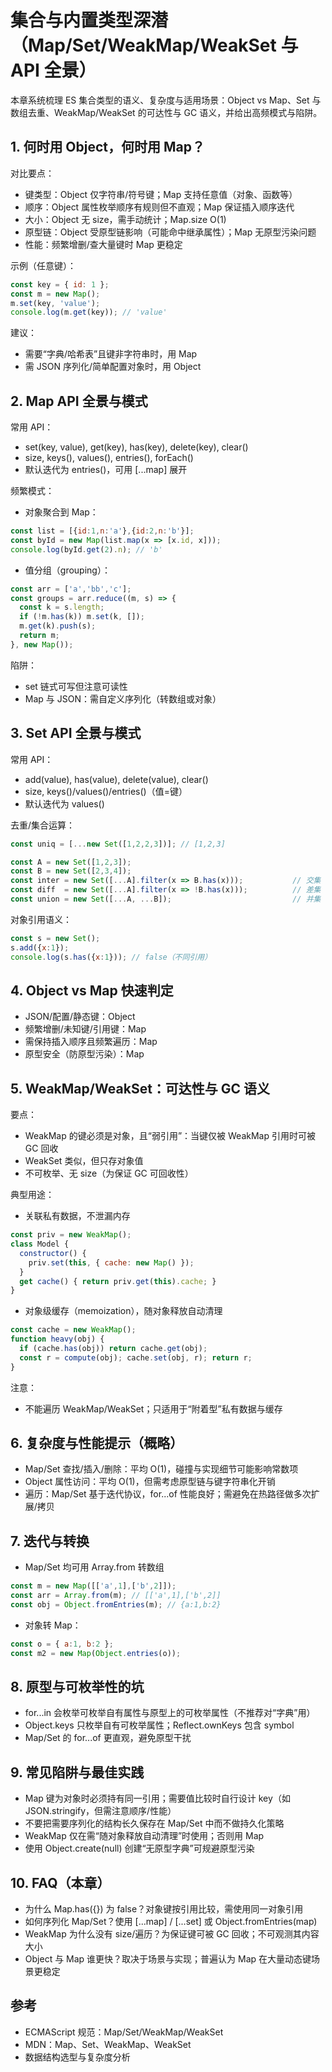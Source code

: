 # 集合与内置类型深潜（Map/Set/WeakMap/WeakSet 与 API 全景）

本章系统梳理 ES 集合类型的语义、复杂度与适用场景：Object vs Map、Set 与数组去重、WeakMap/WeakSet 的可达性与 GC 语义，并给出高频模式与陷阱。

## 1. 何时用 Object，何时用 Map？

对比要点：
- 键类型：Object 仅字符串/符号键；Map 支持任意值（对象、函数等）
- 顺序：Object 属性枚举顺序有规则但不直观；Map 保证插入顺序迭代
- 大小：Object 无 size，需手动统计；Map.size O(1)
- 原型链：Object 受原型链影响（可能命中继承属性）；Map 无原型污染问题
- 性能：频繁增删/查大量键时 Map 更稳定

示例（任意键）：
```js
const key = { id: 1 };
const m = new Map();
m.set(key, 'value');
console.log(m.get(key)); // 'value'
```

建议：
- 需要“字典/哈希表”且键非字符串时，用 Map
- 需 JSON 序列化/简单配置对象时，用 Object

## 2. Map API 全景与模式

常用 API：
- set(key, value), get(key), has(key), delete(key), clear()
- size, keys(), values(), entries(), forEach()
- 默认迭代为 entries()，可用 [...map] 展开

频繁模式：
- 对象聚合到 Map：
```js
const list = [{id:1,n:'a'},{id:2,n:'b'}];
const byId = new Map(list.map(x => [x.id, x]));
console.log(byId.get(2).n); // 'b'
```
- 值分组（grouping）：
```js
const arr = ['a','bb','c'];
const groups = arr.reduce((m, s) => {
  const k = s.length;
  if (!m.has(k)) m.set(k, []);
  m.get(k).push(s);
  return m;
}, new Map());
```

陷阱：
- set 链式可写但注意可读性
- Map 与 JSON：需自定义序列化（转数组或对象）

## 3. Set API 全景与模式

常用 API：
- add(value), has(value), delete(value), clear()
- size, keys()/values()/entries()（值=键）
- 默认迭代为 values()

去重/集合运算：
```js
const uniq = [...new Set([1,2,2,3])]; // [1,2,3]

const A = new Set([1,2,3]);
const B = new Set([2,3,4]);
const inter = new Set([...A].filter(x => B.has(x)));           // 交集
const diff  = new Set([...A].filter(x => !B.has(x)));          // 差集
const union = new Set([...A, ...B]);                           // 并集
```

对象引用语义：
```js
const s = new Set();
s.add({x:1});
console.log(s.has({x:1})); // false（不同引用）
```

## 4. Object vs Map 快速判定

- JSON/配置/静态键：Object
- 频繁增删/未知键/引用键：Map
- 需保持插入顺序且频繁遍历：Map
- 原型安全（防原型污染）：Map

## 5. WeakMap/WeakSet：可达性与 GC 语义

要点：
- WeakMap 的键必须是对象，且“弱引用”：当键仅被 WeakMap 引用时可被 GC 回收
- WeakSet 类似，但只存对象值
- 不可枚举、无 size（为保证 GC 可回收性）

典型用途：
- 关联私有数据，不泄漏内存
```js
const priv = new WeakMap();
class Model {
  constructor() {
    priv.set(this, { cache: new Map() });
  }
  get cache() { return priv.get(this).cache; }
}
```
- 对象级缓存（memoization），随对象释放自动清理
```js
const cache = new WeakMap();
function heavy(obj) {
  if (cache.has(obj)) return cache.get(obj);
  const r = compute(obj); cache.set(obj, r); return r;
}
```

注意：
- 不能遍历 WeakMap/WeakSet；只适用于“附着型”私有数据与缓存

## 6. 复杂度与性能提示（概略）

- Map/Set 查找/插入/删除：平均 O(1)，碰撞与实现细节可能影响常数项
- Object 属性访问：平均 O(1)，但需考虑原型链与键字符串化开销
- 遍历：Map/Set 基于迭代协议，for...of 性能良好；需避免在热路径做多次扩展/拷贝

## 7. 迭代与转换

- Map/Set 均可用 Array.from 转数组
```js
const m = new Map([['a',1],['b',2]]);
const arr = Array.from(m); // [['a',1],['b',2]]
const obj = Object.fromEntries(m); // {a:1,b:2}
```
- 对象转 Map：
```js
const o = { a:1, b:2 };
const m2 = new Map(Object.entries(o));
```

## 8. 原型与可枚举性的坑

- for...in 会枚举可枚举自有属性与原型上的可枚举属性（不推荐对“字典”用）
- Object.keys 只枚举自有可枚举属性；Reflect.ownKeys 包含 symbol
- Map/Set 的 for...of 更直观，避免原型干扰

## 9. 常见陷阱与最佳实践

- Map 键为对象时必须持有同一引用；需要值比较时自行设计 key（如 JSON.stringify，但需注意顺序/性能）
- 不要把需要序列化的结构长久保存在 Map/Set 中而不做持久化策略
- WeakMap 仅在需“随对象释放自动清理”时使用；否则用 Map
- 使用 Object.create(null) 创建“无原型字典”可规避原型污染

## 10. FAQ（本章）

- 为什么 Map.has({}) 为 false？对象键按引用比较，需使用同一对象引用
- 如何序列化 Map/Set？使用 [...map] / [...set] 或 Object.fromEntries(map)
- WeakMap 为什么没有 size/遍历？为保证键可被 GC 回收；不可观测其内容大小
- Object 与 Map 谁更快？取决于场景与实现；普遍认为 Map 在大量动态键场景更稳定

## 参考
- ECMAScript 规范：Map/Set/WeakMap/WeakSet
- MDN：Map、Set、WeakMap、WeakSet
- 数据结构选型与复杂度分析